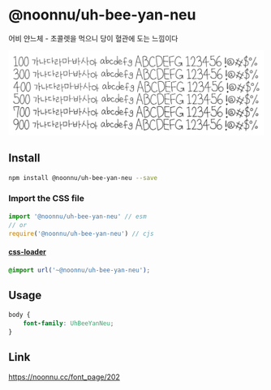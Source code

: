 # @noonnu/uh-bee-yan-neu

어비 얀느체 - 초콜렛을 먹으니 당이 혈관에 도는 느낌이다

![example](./example.png)

## Install

```bash
npm install @noonnu/uh-bee-yan-neu --save
```

### Import the CSS file

```js
import '@noonnu/uh-bee-yan-neu' // esm
// or
require('@noonnu/uh-bee-yan-neu') // cjs
```

#### [css-loader](https://github.com/webpack-contrib/css-loader)

```css
@import url('~@noonnu/uh-bee-yan-neu');
```

## Usage

```css
body {
    font-family: UhBeeYanNeu;
}
```

## Link

https://noonnu.cc/font_page/202
